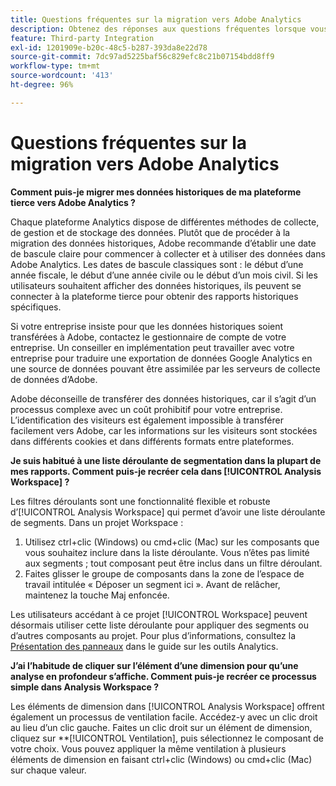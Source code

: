 ```yaml
---
title: Questions fréquentes sur la migration vers Adobe Analytics
description: Obtenez des réponses aux questions fréquentes lorsque vous passez d’une plateforme tierce à Adobe.
feature: Third-party Integration
exl-id: 1201909e-b20c-48c5-b287-393da8e22d78
source-git-commit: 7dc97ad5225baf56c829efc8c21b07154bdd8ff9
workflow-type: tm+mt
source-wordcount: '413'
ht-degree: 96%

---
```


# Questions fréquentes sur la migration vers Adobe Analytics

**Comment puis-je migrer mes données historiques de ma plateforme tierce vers Adobe Analytics ?**

Chaque plateforme Analytics dispose de différentes méthodes de collecte, de gestion et de stockage des données. Plutôt que de procéder à la migration des données historiques, Adobe recommande d’établir une date de bascule claire pour commencer à collecter et à utiliser des données dans Adobe Analytics. Les dates de bascule classiques sont : le début d’une année fiscale, le début d’une année civile ou le début d’un mois civil. Si les utilisateurs souhaitent afficher des données historiques, ils peuvent se connecter à la plateforme tierce pour obtenir des rapports historiques spécifiques.

Si votre entreprise insiste pour que les données historiques soient transférées à Adobe, contactez le gestionnaire de compte de votre entreprise. Un conseiller en implémentation peut travailler avec votre entreprise pour traduire une exportation de données Google Analytics en une source de données pouvant être assimilée par les serveurs de collecte de données d’Adobe.

Adobe déconseille de transférer des données historiques, car il s’agit d’un processus complexe avec un coût prohibitif pour votre entreprise. L’identification des visiteurs est également impossible à transférer facilement vers Adobe, car les informations sur les visiteurs sont stockées dans différents cookies et dans différents formats entre plateformes.

**Je suis habitué à une liste déroulante de segmentation dans la plupart de mes rapports. Comment puis-je recréer cela dans [!UICONTROL Analysis Workspace] ?**

Les filtres déroulants sont une fonctionnalité flexible et robuste d’[!UICONTROL Analysis Workspace] qui permet d’avoir une liste déroulante de segments. Dans un projet Workspace :

1. Utilisez ctrl+clic (Windows) ou cmd+clic (Mac) sur les composants que vous souhaitez inclure dans la liste déroulante. Vous n’êtes pas limité aux segments ; tout composant peut être inclus dans un filtre déroulant.
2. Faites glisser le groupe de composants dans la zone de l’espace de travail intitulée « Déposer un segment ici ». Avant de relâcher, maintenez la touche Maj enfoncée.

Les utilisateurs accédant à ce projet [!UICONTROL Workspace] peuvent désormais utiliser cette liste déroulante pour appliquer des segments ou d’autres composants au projet. Pour plus d’informations, consultez la [Présentation des panneaux](/help/analyze/analysis-workspace/c-panels/panels.md) dans le guide sur les outils Analytics.

**J’ai l’habitude de cliquer sur l’élément d’une dimension pour qu’une analyse en profondeur s’affiche. Comment puis-je recréer ce processus simple dans Analysis Workspace ?**

Les éléments de dimension dans [!UICONTROL Analysis Workspace] offrent également un processus de ventilation facile. Accédez-y avec un clic droit au lieu d’un clic gauche. Faites un clic droit sur un élément de dimension, cliquez sur **[!UICONTROL Ventilation], puis sélectionnez le composant de votre choix. Vous pouvez appliquer la même ventilation à plusieurs éléments de dimension en faisant ctrl+clic (Windows) ou cmd+clic (Mac) sur chaque valeur.
